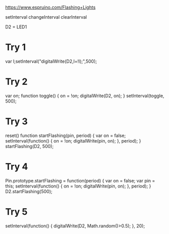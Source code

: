 https://www.espruino.com/Flashing+Lights


setInterval
changeInterval
clearInterval

D2 = LED1
# Try 1

var l;setInterval("digitalWrite(D2,l=!l);",500);

# Try 2

var on;
function toggle() {
  on = !on;
  digitalWrite(D2, on);
}
setInterval(toggle, 500);

# Try 3

reset()
function startFlashing(pin, period) {
  var on = false;
  setInterval(function() {
    on = !on;
    digitalWrite(pin, on);
  }, period);
}
startFlashing(D2, 500);

# Try 4 

Pin.prototype.startFlashing = function(period) { 
  var on = false;
  var pin = this;
  setInterval(function() {
    on = !on;
    digitalWrite(pin, on);
  }, period);
}
D2.startFlashing(500);

# Try 5
setInterval(function() {
  digitalWrite(D2, Math.random()>0.5);
}, 20);